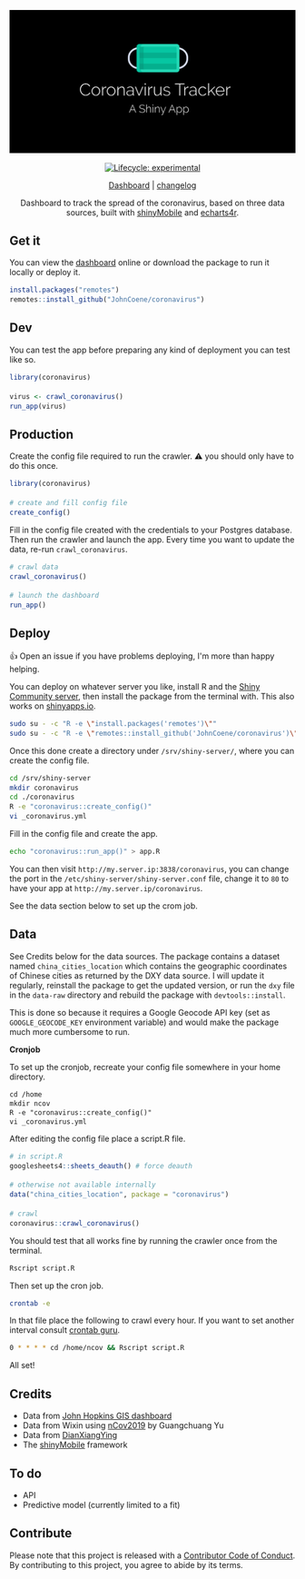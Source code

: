 <div align="center">

![](/inst/app/www/coronavirus.png)

<!-- badges: start -->
[![Lifecycle: experimental](https://img.shields.io/badge/lifecycle-experimental-orange.svg)](https://www.tidyverse.org/lifecycle/#experimental)
<!-- badges: end -->

[Dashboard](https://shiny.john-coene.com/coronavirus) | [changelog](news.md) 

Dashboard to track the spread of the coronavirus, based on three data sources, built with [shinyMobile](https://rinterface.github.io/shinyMobile/) and [echarts4r](https://echarts4r.john-coene.com/).

</div>

## Get it

You can view the [dashboard](https://shiny.john-coene.com/coronavirus) online or download the package to run it locally or deploy it.

``` r
install.packages("remotes")
remotes::install_github("JohnCoene/coronavirus")
```

## Dev

You can test the app before preparing any kind of deployment you can test like so.

```r
library(coronavirus)

virus <- crawl_coronavirus()
run_app(virus)
```

## Production

Create the config file required to run the crawler. :warning: you should only have to do this once.

``` r
library(coronavirus)

# create and fill config file
create_config()
```

Fill in the config file created with the credentials to your Postgres database. Then run the crawler and launch the app. Every time you want to update the data, re-run `crawl_coronavirus`.

```r
# crawl data
crawl_coronavirus()

# launch the dashboard
run_app()
```

## Deploy

:+1: Open an issue if you have problems deploying, I'm more than happy helping.

You can deploy on whatever server you like, install R and the [Shiny Community server](https://rstudio.com/products/shiny/download-server/), then install the package from the terminal with. This also works on [shinyapps.io](https://www.shinyapps.io/).

```bash
sudo su - -c "R -e \"install.packages('remotes')\""
sudo su - -c "R -e \"remotes::install_github('JohnCoene/coronavirus')\""
```

Once this done create a directory under `/srv/shiny-server/`, where you can create the config file.

```bash
cd /srv/shiny-server
mkdir coronavirus
cd ./coronavirus
R -e "coronavirus::create_config()"
vi _coronavirus.yml
```

Fill in the config file and create the app.

```bash
echo "coronavirus::run_app()" > app.R 
```

You can then visit `http://my.server.ip:3838/coronavirus`, you can change the port in the `/etc/shiny-server/shiny-server.conf` file, change it to `80` to have your app at `http://my.server.ip/coronavirus`.

See the data section below to set up the crom job.

## Data

See Credits below for the data sources. The package contains a dataset named `china_cities_location` which contains the geographic coordinates of Chinese cities as returned by the DXY data source. I will update it regularly, reinstall the package to get the updated version, or run the `dxy` file in the `data-raw` directory and rebuild the package with `devtools::install`. 

This is done so because it requires a Google Geocode API key (set as `GOOGLE_GEOCODE_KEY` environment variable) and would make the package much more cumbersome to run.

**Cronjob**

To set up the cronjob, recreate your config file somewhere in your home directory.

```
cd /home
mkdir ncov
R -e "coronavirus::create_config()"
vi _coronavirus.yml
```

After editing the config file place a script.R file.

```r
# in script.R
googlesheets4::sheets_deauth() # force deauth 

# otherwise not available internally
data("china_cities_location", package = "coronavirus")

# crawl
coronavirus::crawl_coronavirus()
```

You should test that all works fine by running the crawler once from the terminal.

```bash
Rscript script.R
```

Then set up the cron job.

```bash
crontab -e
```

In that file place the following to crawl every hour. If you want to set another interval consult [crontab guru](https://crontab.guru/).

```bash
0 * * * * cd /home/ncov && Rscript script.R
```

All set!

## Credits

- Data from [John Hopkins GIS dashboard](https://gisanddata.maps.arcgis.com/apps/opsdashboard/index.html#/bda7594740fd40299423467b48e9ecf6)
- Data from Wixin using [nCov2019](https://github.com/GuangchuangYu/nCov2019) by Guangchuang Yu
- Data from [DianXiangYing](https://ncov.dxy.cn/ncovh5/view/pneumonia)
- The [shinyMobile](https://github.com/RinteRface/shinyMobile) framework

## To do

- API
- Predictive model (currently limited to a fit)

## Contribute

Please note that this project is released with a [Contributor Code of Conduct](CODE_OF_CONDUCT.md). By contributing to this project, you agree to abide by its terms.
